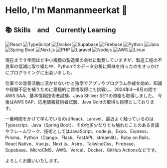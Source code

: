 # Hello, I'm Manmanmeerkat 👋



##  📚 Skills　and　Currently Learning

![React](https://skillicons.dev/icons?i=react)
![TypeScript](https://skillicons.dev/icons?i=typescript)
![Docker](https://skillicons.dev/icons?i=docker)
![Supabase](https://skillicons.dev/icons?i=supabase)
![Firebase](https://skillicons.dev/icons?i=firebase)
![Python](https://skillicons.dev/icons?i=python)
![Java](https://skillicons.dev/icons?i=java)
![Spring Boot](https://skillicons.dev/icons?i=spring)
![Next.js](https://skillicons.dev/icons?i=nextjs)
![PHP](https://skillicons.dev/icons?i=php)
![Laravel](https://skillicons.dev/icons?i=laravel)
![Nodejs](https://skillicons.dev/icons?i=nodejs)
![AWS](https://skillicons.dev/icons?i=aws)
![Linux](https://skillicons.dev/icons?i=linux)

現在まで９年間ほど中小規模の製造業の会社に勤務していますが、製造工程の不良率の低減に取り組む中、Pythonでのデータ分析に興味を持ったのをきっかけにプログラミングに出会いました。

仕事での改善活動に活かせないかと独学でアプリやプログラム作成を始め、知識や経験不足を補うために積極的に資格取得にも挑戦し、2024年4～8月の間でAWS SAA、基本情報技術者試験、Java Shilver SE11の資格も取得しました。
今後はAWS SAP、応用情報技術者試験、Java Goldの取得も目標としております。

一番時間をかけて学んでいるのはReact、Laravel、最近よく触っているのはTypescript、Java（Spring Boot）、その他多少なりとも触れたことのある言語やフレームワーク、技術としてはJavaScript、node.js、Expo、Express、Prisma、Python（Django、Flask、FastAPI、streamlit）、Ruby on Rails、React Native、Vue.js、Next.js、Astro、TailwindCss、Firebase、Supabase、MicroCMS、AWS、Vercel、Docker、GitHub Actionsなどです。

よろしくお願いいたします。




